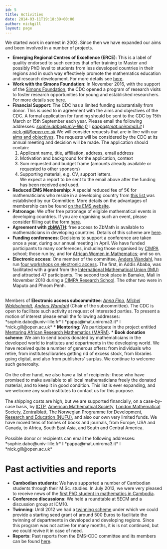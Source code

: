 ```yaml
---
id: 5
title: Activities
date: 2014-03-11T19:18:39+00:00
author: nickgill
layout: page
---
```

 
We started work in earnest in 2002. Since then we have expanded our aims and been involved in a number of projects.

 * <b>Emerging Regional Centres of Excellence (ERCE)</b>: 
This is a label of quality endorsed to such centres that offer training to Master and possibly PhD level to students from less developed countries in their regions and in such way effectively promote the  mathematics education and research development. For more details see <a href = "erce">here</a>.
 * <b>Work with the Simons Foundation</b>: In November 2016, with the support of the <a href="http://www.simonsfoundation.org">Simons Foundation</a>, the CDC opened a program of research visits to foster research opportunities for young and established researchers. For more details see <a href = "simons">here</a>.
 * <b>Financial Support</b>: The CDC has a limited funding substantially from donor. This is used to in agreement with the aims and objectives of the CDC. 
A formal application for funding should be sent to the CDC by 15th March  or 15th September each year. Please email the following addresses: *sophie.dabo@univ-lille.fr* I *pappa@mat.uniroma3.it* I *nick.gill@open.ac.uk*
We will consider requests that are in line with our <a href = "about">aims and objectives</a>. The requests will be considered by the CDC at its annual meeting and decision will be made.
The application should contain:
    1. Applicant name, title, affiliation, address, email address
    2. Motivation and background for the application, context
    3. Sum requested and budget frame (amounts already available or requested to other sponsors)
    4. Supporting material, e.g. CV, support letters.<br>
We expect a report to be sent to the email above after the funding has been received and used.
 * <b>Reduced EMS Membership</b>: A special reduced fee of 5€ for mathematicians who reside in a developing country from 
<a href="http://www.euro-math-soc.eu/reduced-membership-fees">this list </a> was established by our Committee.
More details on the advantages of membership can be found
<a href="http://www.euro-math-soc.eu/individual-members">on the EMS website</a>. 
* <b>Patronage</b>: We offer free patronage of eligible mathematical events in developing countries. If you are organising such an event, please consider filling out the form <a href="patronage">here</a>.
 * <b>Agreement with <a href="http://www.zbmath.org/">zbMATH</a></b>: free access to ZbMath is available to mathematicians in developing countries. Details of this scheme are <a href="zbmath">here</a>.
 *  <b>Funding conferences</b>:  Decisions to support a conference are taken once a year, during our annual meeting in April. 
We have funded participants to many conferences, including those organised by <a href="http://www.cimpa-icpam.org/">CIMPA</a> 
school; those run by, and for <a href = "http://www.europeanwomeninmaths.org/resources/news/creation-awma-african-women-in-mathematics-association">African Women in Mathematics</a>; and so on.
 *  <b>Electronic access</b>: One member of the committee, <a href="http://math.golonka.org/">Anders Wandahl</a>,  has run <a href = "http://workshop.ems-cdc.org/doku.php">four workshops on electronic access</a>. The first, in Addis Ababa, was facilitated with a grant from the 
<a href="http://www.mathunion.org/">International Mathematical Union (IMU)</a> and attracted 47 participants. The second took place in Bamako, Mali in November 2010 during a 
<a href="http://www.cimpa-icpam.org/spip.php?article236">CIMPA Research 
School</a>. The other two were in Maputo and Phnom Penh.
<br>
Members of <b>Electronic access subcommittee</b>:  
<i>	 
<a href="http://www.dm.unito.it/~fino/">Anna Fino</a>,   	
<a href="http://www.math.jussieu.fr/~miw/">Michel Waldschmidt</a>,
<a href="http://math.golonka.org/">Anders Wandahl</a></i> (Chair of the subcommittee).  The CDC is open to facilitate such activity at request of interested parties. To present a motion of interest please email the following addresses: *sophie.dabo@univ-lille.fr* I *pappa@mat.uniroma3.it* I *nick.gill@open.ac.uk*
 * <b>Mentoring</b>: We participate in the project entitled <a href="http://www.lms.ac.uk/grants/mentoring-african-research-mathematics">Mentoring African Research Mathematics (MARM)</a>.
 *  <b>Book donation scheme</b>: We aim to send books donated by mathematicians in
the developed world to institutes and departments in the developing
world. We have received quite a number of generous offers: from
individuals who retire, from institutes/libraries getting rid of
excess stock, from libraries going digital, and also from publishers'
surplus.  We continue to welcome such generosity.<br/><br/>
On the other hand, we also have a list of recipients: those who have 
promised to make available to all local mathematicians freely the 
donated material, and to keep it in good condition. This list is 
ever expanding, and we welcome any such institutes to contact us for 
this purpose. <br/><br/>
The shipping costs are high, but we are supported 
financially, on a case-by-case basis, by 
<a href="http://math.ictp.it/">ICTP</a>, 
<a href="http://www.ams.org/programs/donations/donations">American Mathematical Society</a>, 
<a href="http://www.lms.ac.uk/grants/index.html">London Mathematical Society</a>, 
<a href="http://www.zentralblatt-math.org/zmath/en/partners/">Zentralblatt</a>,
<a href="http://www.siu.no/en/Programme-overview/The-NUFU-programme">The Norwegian Programme for Development, Research and Education (NUFU)</a>, 
and also our own very limited funds. We have moved tens of tonnes of books and journals, from Europe, USA and Canada, to 
Africa, South East Asia, and South and Central America. 
<br/><br/>
Possible donor or recipients can email the following addresses: *sophie.dabo@univ-lille.fr* I *pappa@mat.uniroma3.it* I *nick.gill@open.ac.uk*

# Past activities and reports
 *  <b>Cambodian students</b>: We have supported a number of Cambodian students through their M.Sc. studies. In July 2013, we were
very pleased to receive news of the <a href = "http://www.lepetitjournal.com/cambodge/accueil/en-bref/159798-diplome-le-1er-docteur-en-math-du-cambodge">first PhD student in mathematics in Cambodia</a>.
 * <b>Conference discussions</b>: We held a roundtable at 5ECM and a discussion group at ICM10.
 *  <b>Twinning</b>: Until 2012 we had a <a href = "twinning">twinning scheme</a> under which we could provide a starting seed grant of around 500 Euros to facilitate the twinning of departments in developed and developing regions. Since this program was not active for many months, it is is not continued, but we could revive it in case of need.
 * **Reports**: Past reports from the EMS-CDC committee and its members can be found <a href = "reports">here</a>.

